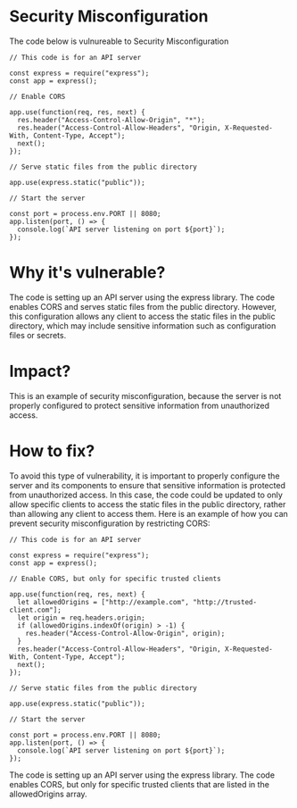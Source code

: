 # Security Misconfiguration

The code below is vulnureable to Security Misconfiguration

```
// This code is for an API server

const express = require("express");
const app = express();

// Enable CORS

app.use(function(req, res, next) {
  res.header("Access-Control-Allow-Origin", "*");
  res.header("Access-Control-Allow-Headers", "Origin, X-Requested-With, Content-Type, Accept");
  next();
});

// Serve static files from the public directory

app.use(express.static("public"));

// Start the server

const port = process.env.PORT || 8080;
app.listen(port, () => {
  console.log(`API server listening on port ${port}`);
});
```

# Why it's vulnerable?
The code is setting up an API server using the express library. The code enables CORS and serves static files from the public directory. However, this configuration allows any client to access the static files in the public directory, which may include sensitive information such as configuration files or secrets. 

# Impact?
This is an example of security misconfiguration, because the server is not properly configured to protect sensitive information from unauthorized access.

# How to fix?
To avoid this type of vulnerability, it is important to properly configure the server and its components to ensure that sensitive information is protected from unauthorized access. In this case, the code could be updated to only allow specific clients to access the static files  in the public directory, rather than allowing any client to access them. Here is an example of how you can prevent security misconfiguration by restricting CORS:

```
// This code is for an API server

const express = require("express");
const app = express();

// Enable CORS, but only for specific trusted clients

app.use(function(req, res, next) {
  let allowedOrigins = ["http://example.com", "http://trusted-client.com"];
  let origin = req.headers.origin;
  if (allowedOrigins.indexOf(origin) > -1) {
    res.header("Access-Control-Allow-Origin", origin);
  }
  res.header("Access-Control-Allow-Headers", "Origin, X-Requested-With, Content-Type, Accept");
  next();
});

// Serve static files from the public directory

app.use(express.static("public"));

// Start the server

const port = process.env.PORT || 8080;
app.listen(port, () => {
  console.log(`API server listening on port ${port}`);
});
```

The code is setting up an API server using the express library. The code enables CORS, but only for specific trusted clients that are listed in the allowedOrigins array.
